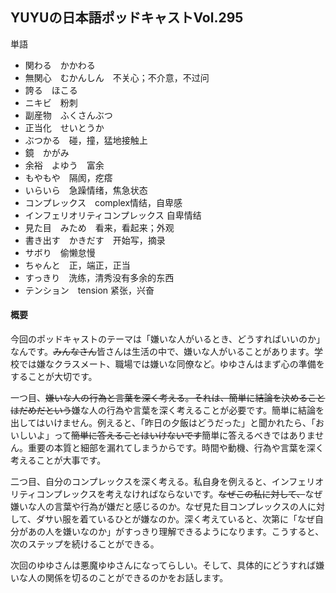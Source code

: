 ## YUYUの日本語ポッドキャストVol.295

単語

- 関わる　かかわる　
- 無関心　むかんしん　不关心；不介意，不过问
- 誇る　ほこる　
- ニキビ　粉刺
- 副産物　ふくさんぶつ
- 正当化　せいとうか
- ぶつかる　碰，撞，猛地接触上
- 鏡　かがみ　
- 余裕　よゆう　富余
- もやもや　隔阂，疙瘩
- いらいら　急躁情绪，焦急状态
- コンプレックス　complex情结，自卑感
- インフェリオリティコンプレックス 自卑情结
- 見た目　みため　看来，看起来；外观
- 書き出す　かきだす　开始写，摘录
- サボり　偷懒怠慢
- ちゃんと　正，端正，正当
- すっきり　洗练，清秀没有多余的东西
- テンション　tension 紧张，兴奋

#### 概要

今回のポッドキャストのテーマは「嫌いな人がいるとき、どうすればいいのか」なんです。~~みんなさん~~皆さんは生活の中で、嫌いな人がいることがあります。学校では嫌なクラスメート、職場では嫌いな同僚など。ゆゆさんはまず心の準備をすることが大切です。

一つ目、~~嫌いな人の行為と言葉を深く考える。それは、簡単に結論を決めることはだめだという~~嫌な人の行為や言葉を深く考えることが必要です。簡単に結論を出してはいけません。例えると、「昨日の夕飯はどうだった」と聞かれたら、「おいしいよ」って~~簡単に答えることはいけないです~~簡単に答えるべきではありません。重要の本質と細部を漏れてしまうからです。時間や動機、行為や言葉を深く考えることが大事です。

二つ目、自分のコンプレックスを深く考える。私自身を例えると、インフェリオリティコンプレックスを考えなければならないです。~~なぜこの私に対して、~~なぜ嫌いな人の言葉や行為が嫌だと感じるのか。なぜ見た目コンプレックスの人に対して、ダサい服を着ているひとが嫌なのか。深く考えていると、次第に「なぜ自分があの人を嫌いなのか」がすっきり理解できるようになります。こうすると、次のステップを続けることができる。

次回のゆゆさんは悪魔ゆゆさんになってらしい。そして、具体的にどうすれば嫌いな人の関係を切るのことができるのかをお話します。



